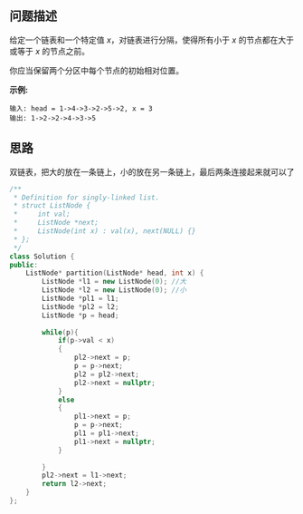 ## 问题描述

给定一个链表和一个特定值 *x*，对链表进行分隔，使得所有小于 *x* 的节点都在大于或等于 *x* 的节点之前。

你应当保留两个分区中每个节点的初始相对位置。

**示例:**

```
输入: head = 1->4->3->2->5->2, x = 3
输出: 1->2->2->4->3->5
```



## 思路

双链表，把大的放在一条链上，小的放在另一条链上，最后两条连接起来就可以了



```CPP
/**
 * Definition for singly-linked list.
 * struct ListNode {
 *     int val;
 *     ListNode *next;
 *     ListNode(int x) : val(x), next(NULL) {}
 * };
 */
class Solution {
public:
    ListNode* partition(ListNode* head, int x) {
        ListNode *l1 = new ListNode(0); //大
        ListNode *l2 = new ListNode(0); //小
        ListNode *pl1 = l1;
        ListNode *pl2 = l2;
        ListNode *p = head;
        
        while(p){
            if(p->val < x)
            {
                pl2->next = p;
                p = p->next;
                pl2 = pl2->next;
                pl2->next = nullptr;
            }
            else
            {
                pl1->next = p;
                p = p->next;
                pl1 = pl1->next;
                pl1->next = nullptr;
            }   
           
        }
        pl2->next = l1->next;        
        return l2->next;
    }
};
```


